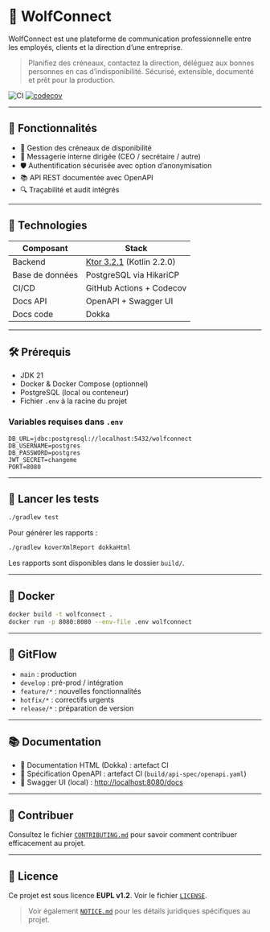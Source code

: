 # 🐺 WolfConnect

WolfConnect est une plateforme de communication professionnelle entre les employés, clients et la direction d’une entreprise.

> Planifiez des créneaux, contactez la direction, déléguez aux bonnes personnes en cas d’indisponibilité.
> Sécurisé, extensible, documenté et prêt pour la production.

![CI](https://github.com/superloup10/wolfconnect/actions/workflows/ci.yml/badge.svg)
[![codecov](https://codecov.io/github/Superloup10/WolfConnect/graph/badge.svg?token=4Y3SCUV35N)](https://codecov.io/github/Superloup10/WolfConnect)

---

## 🚀 Fonctionnalités

- 📅 Gestion des créneaux de disponibilité
- 💬 Messagerie interne dirigée (CEO / secrétaire / autre)
- 🛡️ Authentification sécurisée avec option d’anonymisation
- 📚 API REST documentée avec OpenAPI
- 🔍 Traçabilité et audit intégrés

---

## 🧱 Technologies

| Composant       | Stack                                        |
|-----------------|----------------------------------------------|
| Backend         | [Ktor 3.2.1](https://ktor.io) (Kotlin 2.2.0) |
| Base de données | PostgreSQL via HikariCP                      |
| CI/CD           | GitHub Actions + Codecov                     |
| Docs API        | OpenAPI + Swagger UI                         |
| Docs code       | Dokka                                        |

---

## 🛠️ Prérequis

- JDK 21
- Docker & Docker Compose (optionnel)
- PostgreSQL (local ou conteneur)
- Fichier `.env` à la racine du projet

### Variables requises dans `.env`

```env
DB_URL=jdbc:postgresql://localhost:5432/wolfconnect
DB_USERNAME=postgres
DB_PASSWORD=postgres
JWT_SECRET=changeme
PORT=8080
```

---

## 🧪 Lancer les tests

```bash
./gradlew test
```

Pour générer les rapports :

```bash
./gradlew koverXmlReport dokkaHtml
```

Les rapports sont disponibles dans le dossier `build/`.

---

## 🐳 Docker

```bash
docker build -t wolfconnect .
docker run -p 8080:8080 --env-file .env wolfconnect
```

---

## 🔁 GitFlow

- `main` : production
- `develop` : pré-prod / intégration
- `feature/*` : nouvelles fonctionnalités
- `hotfix/*` : correctifs urgents
- `release/*` : préparation de version

---

## 📚 Documentation

- 📄 Documentation HTML (Dokka) : artefact CI
- 📘 Spécification OpenAPI : artefact CI (`build/api-spec/openapi.yaml`)
- 🔗 Swagger UI (local) : [http://localhost:8080/docs](http://localhost:8080/docs)

---

## 🙌 Contribuer

Consultez le fichier [`CONTRIBUTING.md`](CONTRIBUTING.md) pour savoir comment contribuer efficacement au projet.

---

## 📜 Licence

Ce projet est sous licence **EUPL v1.2**. Voir le fichier [`LICENSE`](LICENSE).

> Voir également [`NOTICE.md`](NOTICE.md) pour les détails juridiques spécifiques au projet.
